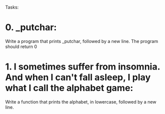 Tasks:
# 0. _putchar:
Write a program that prints _putchar, followed by a new line.
The program should return 0

# 1. I sometimes suffer from insomnia. And when I can't fall asleep, I play what I call the alphabet game:
Write a function that prints the alphabet, in lowercase, followed by a new line.
